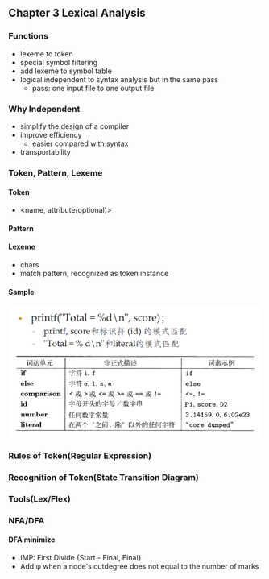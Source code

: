 ## Chapter 3 Lexical Analysis

### Functions

- lexeme to token
- special symbol filtering
- add lexeme to symbol table
- logical independent to syntax analysis but in the same pass
  - pass: one input file to one output file

### Why Independent

- simplify the design of a compiler
- improve efficiency 
  - easier compared with syntax
- transportability

### Token, Pattern, Lexeme

#### Token

- <name, attribute(optional)>

#### Pattern

#### Lexeme

- chars
- match pattern, recognized as token instance

#### Sample

![p1](C3/c3p1.png)

### Rules of Token(Regular Expression)

### Recognition of Token(State Transition Diagram)

### Tools(Lex/Flex)

### NFA/DFA

#### DFA minimize

- IMP: First Divide {Start - Final, Final}
- Add φ when a node's outdegree does not equal to the number of marks
